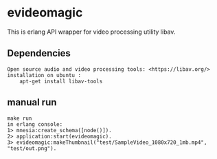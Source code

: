 # evideomagic
This is erlang API wrapper for video processing utility libav. 

## Dependencies
    Open source audio and video processing tools: <https://libav.org/> 
    installation on ubuntu :
        apt-get install libav-tools

## manual run
    make run
    in erlang console:
    1> mnesia:create_schema([node()]).
    2> application:start(evideomagic).
    3> evideomagic:makeThumbnail("test/SampleVideo_1080x720_1mb.mp4", "test/out.png").
